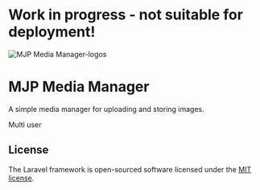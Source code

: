 # Work in progress - not suitable for deployment!

![MJP Media Manager-logos](https://github.com/MatthewPageUK/mjp-media/assets/46349796/1ac2df0e-29fe-4766-9bed-3b60a3779a98)


# MJP Media Manager

A simple media manager for uploading and storing images.

Multi user



## License

The Laravel framework is open-sourced software licensed under the [MIT license](https://opensource.org/licenses/MIT).
